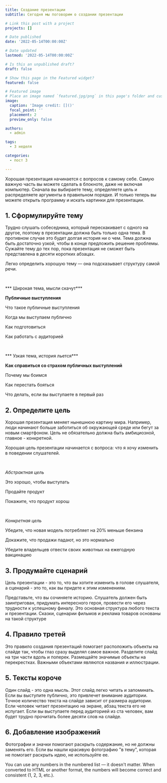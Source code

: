 ```yaml
---
title: Создание презентации
subtitle: Сегодня мы поговорим о создании презентации

# Link this post with a project
projects: []

# Date published
date: '2022-05-14T00:00:00Z'

# Date updated
lastmod: '2022-05-14T00:00:00Z'

# Is this an unpublished draft?
draft: false

# Show this page in the Featured widget?
featured: false

# Featured image
# Place an image named `featured.jpg/png` in this page's folder and customize its options here.
image:
  caption: 'Image credit: []()'
  focal_point: ''
  placement: 2
  preview_only: false

authors:
  - admin

tags:
  - 3 неделя

categories:
  - пост 3

---
```



Хорошая презентация начинается с вопросов к самому себе. Самую важную часть вы можете сделать в блокноте, даже не включая компьютер. Сначала вы выбираете тему, определяете цель и распределяете аргументы в правильном порядке. И только теперь вы можете открыть программу и искать картинки для презентации.
## **1. Сформулируйте тему**

Трудно слушать собеседника, который перескакивает с одного на другое, поэтому в презентации должна быть только одна тема. В противном случае это будет долгая история ни о чем. Тема должна быть достаточно узкой, чтобы в конце предложить решение проблемы. Сужайте тему до тех пор, пока презентация не сможет быть представлена в десяти коротких абзацах.

Легко определить хорошую тему — она подсказывает структуру самой речи.

&nbsp;

*** Широкая тема, мысли скачут***

**Публичные выступления**

Что такое публичные выступления

Когда мы выступаем публично

Как подготовиться

Как работать с аудиторией

&nbsp;

*** Узкая тема, история льется***


**Как справиться со страхом публичных выступлений**

Почему мы боимся

Как перестать бояться

Что делать, если вы выступаете в первый раз


## **2. Определите цель**
Хорошая презентация меняет нынешнюю картину мира. Например, люди начинают больше заботиться об окружающей среде или бегут за новым смартфоном. Цель не обязательно должна быть амбициозной, главное - конкретной.

Хорошая цель презентации начинается с вопроса: что я хочу изменить в поведении слушателей.

&nbsp;

*Абстрактная цель*

Это хорошо, чтобы выступать

Продайте продукт

Покажите, что продукт хорош

&nbsp;

*Конкретная цель*

Убедите, что новая модель потребляет на 20% меньше бензина

Докажите, что продажи падают, но это нормально

Убедите владельцев отвести своих животных на ежегодную вакцинацию

## **3. Продумайте сценарий**

Цель презентации - это то, что вы хотите изменить в голове слушателя, а сценарий - это то, как вы придете к этим изменениям.

Представьте, что вы сочиняете историю. Слушатель должен быть заинтригован, придумать интересного героя, провести его через трудности к успешному финалу. Это основная структура любого текста и презентации. Сказки, сценарии фильмов и реклама товаров основаны на такой структуре

## **4. Правило третей**

Это правило создания презентаций помогает расположить объекты на слайде так, чтобы глаз сразу выделял самое важное. Разделите слайд на три части вдоль и поперек. Размещайте значимые объекты на перекрестках. Важными объектами являются названия и иллюстрации.

## **5. Тексты короче**

Один слайд - это одна мысль. Этот слайд легко читать и запоминать. Если вы выступите публично, это привлечет внимание аудитории. Точное количество текста на слайде зависит от размера аудитории. Если человек читает презентацию на экране, абзац текста его не испугает. Если вы выступаете перед аудиторией из ста человек, вам будет трудно прочитать более десяти слов на слайде.

## **6. Добавление изображений**

Фотографии и значки помогают раскрыть содержание, но не должны заменять его. Если вы нашли красивую фотографию "в тему", которая не помогает раскрыть идею, не используйте ее.

You can use any numbers in the numbered list — it doesn't matter. When converted to HTML or another format, the numbers will become correct and consistent (1, 2, 3, etc.).
















